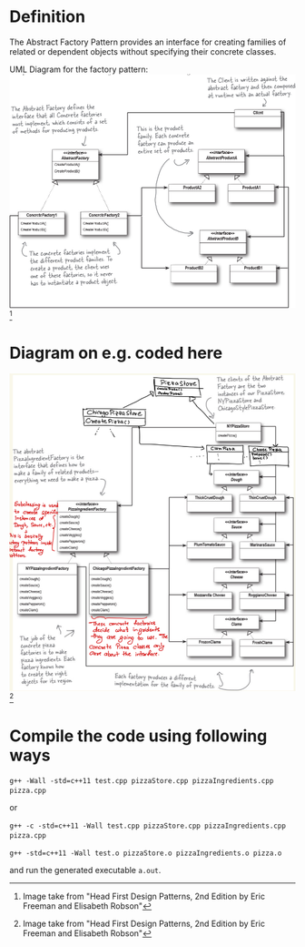 # Definition
The Abstract Factory Pattern provides an interface for creating families of related or dependent objects without specifying their concrete classes.

UML Diagram for the factory pattern:
![Abstract Factory Pattern UML Diagram](/factory-pattern/abstract-factory/absfactpattern.png)[^1]

# Diagram on e.g. coded here
![Pizza Store in Abstract Factory Pattern](/factory-pattern/abstract-factory/pizzastore.jpeg)[^1]

# Compile the code using following ways
`g++ -Wall -std=c++11 test.cpp pizzaStore.cpp pizzaIngredients.cpp pizza.cpp`

or

`g++ -c -std=c++11 -Wall test.cpp pizzaStore.cpp pizzaIngredients.cpp pizza.cpp`

`g++ -std=c++11 -Wall test.o pizzaStore.o pizzaIngredients.o pizza.o`

and run the generated executable `a.out`.


[^1]: Image take from "Head First Design Patterns, 2nd Edition by Eric Freeman and Elisabeth Robson"